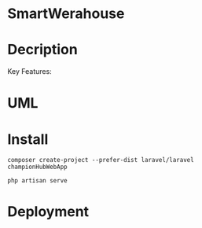 # SmartWerahouse


# Decription

Key Features:

# UML

# Install
```
composer create-project --prefer-dist laravel/laravel championHubWebApp

php artisan serve
```
# Deployment
